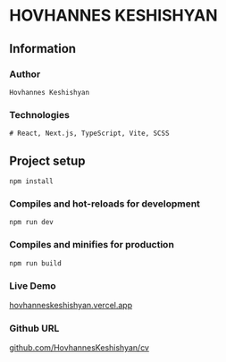 # HOVHANNES KESHISHYAN


## Information

### Author

```
Hovhannes Keshishyan
```

### Technologies

```
# React, Next.js, TypeScript, Vite, SCSS
```

## Project setup

```
npm install
```

### Compiles and hot-reloads for development

```
npm run dev
```

### Compiles and minifies for production

```
npm run build
```

### Live Demo

[hovhanneskeshishyan.vercel.app](https://hovhanneskeshishyan.vercel.app)


### Github URL

[github.com/HovhannesKeshishyan/cv](https://github.com/HovhannesKeshishyan/cv)